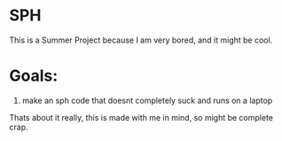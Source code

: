 # SPH

This is a Summer Project because I am very bored, and it might be cool.

# Goals:
1. make an sph code that doesnt completely suck and runs on a laptop

Thats about it really, this is made with me in mind, so might be complete crap.

